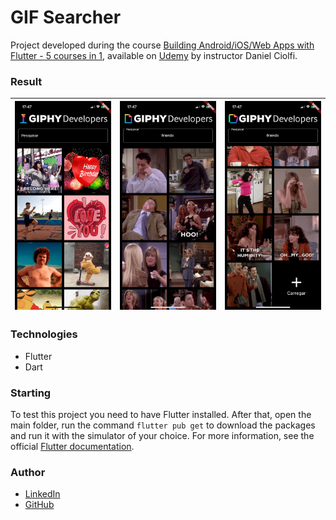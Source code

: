 # GIF Searcher
Project developed during the course [Building Android/iOS/Web Apps with Flutter - 5 courses in 1](https://www.udemy.com/course/curso-completo-flutter-app-android-ios/), available on [Udemy](https://www.udemy.com/) by instructor Daniel Ciolfi.

### Result
| ![](/demo/1.jpeg) | ![](/demo/2.jpeg) | ![](/demo/3.jpeg) |
|--|--|--|

### Technologies
- Flutter
- Dart

### Starting
To test this project you need to have Flutter installed. After that, open the main folder, run the command `flutter pub get` to download the packages and run it with the simulator of your choice. For more information, see the official [Flutter documentation](https://flutter.dev/).

### Author
- [LinkedIn](https://www.linkedin.com/in/carinecasagrande/)
- [GitHub](https://github.com/carinecasagrande)
